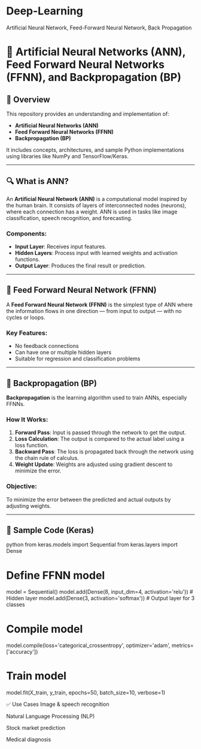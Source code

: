 # Deep-Learning
Artificial Neural Network, Feed-Forward Neural Network, Back Propagation
# 🧠 Artificial Neural Networks (ANN), Feed Forward Neural Networks (FFNN), and Backpropagation (BP)

## 📌 Overview

This repository provides an understanding and implementation of:
- **Artificial Neural Networks (ANN)**
- **Feed Forward Neural Networks (FFNN)**
- **Backpropagation (BP)**

It includes concepts, architectures, and sample Python implementations using libraries like NumPy and TensorFlow/Keras.

---

## 🔍 What is ANN?

An **Artificial Neural Network (ANN)** is a computational model inspired by the human brain. It consists of layers of interconnected nodes (neurons), where each connection has a weight. ANN is used in tasks like image classification, speech recognition, and forecasting.

### Components:
- **Input Layer**: Receives input features.
- **Hidden Layers**: Process input with learned weights and activation functions.
- **Output Layer**: Produces the final result or prediction.

---

## 🚀 Feed Forward Neural Network (FFNN)

A **Feed Forward Neural Network (FFNN)** is the simplest type of ANN where the information flows in one direction — from input to output — with no cycles or loops.

### Key Features:
- No feedback connections
- Can have one or multiple hidden layers
- Suitable for regression and classification problems


---

## 🔁 Backpropagation (BP)

**Backpropagation** is the learning algorithm used to train ANNs, especially FFNNs.

### How It Works:
1. **Forward Pass**: Input is passed through the network to get the output.
2. **Loss Calculation**: The output is compared to the actual label using a loss function.
3. **Backward Pass**: The loss is propagated back through the network using the chain rule of calculus.
4. **Weight Update**: Weights are adjusted using gradient descent to minimize the error.

### Objective:
To minimize the error between the predicted and actual outputs by adjusting weights.

---

## 🧪 Sample Code (Keras)

python
from keras.models import Sequential
from keras.layers import Dense

# Define FFNN model
model = Sequential()
model.add(Dense(8, input_dim=4, activation='relu'))  # Hidden layer
model.add(Dense(3, activation='softmax'))  # Output layer for 3 classes

# Compile model
model.compile(loss='categorical_crossentropy', optimizer='adam', metrics=['accuracy'])

# Train model
model.fit(X_train, y_train, epochs=50, batch_size=10, verbose=1)


✅ Use Cases
Image & speech recognition

Natural Language Processing (NLP)

Stock market prediction

Medical diagnosis
